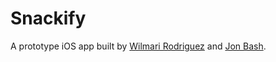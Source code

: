 # Snackify 

A prototype iOS app built by [Wilmari Rodriguez](https://www.linkedin.com/in/wilmari-rodriguez-2317aa194/) and [Jon Bash](http://www.jonbash.com).
